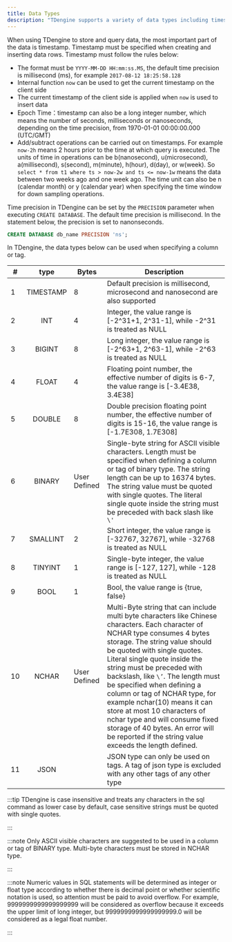 ```yaml
---
title: Data Types
description: "TDengine supports a variety of data types including timestamp, float, JSON and many others."
---
```


When using TDengine to store and query data, the most important part of the data is timestamp. Timestamp must be specified when creating and inserting data rows. Timestamp must follow the rules below:

- The format must be `YYYY-MM-DD HH:mm:ss.MS`, the default time precision is millisecond (ms), for example `2017-08-12 18:25:58.128`
- Internal function `now` can be used to get the current timestamp on the client side
- The current timestamp of the client side is applied when `now` is used to insert data
- Epoch Time：timestamp can also be a long integer number, which means the number of seconds, milliseconds or nanoseconds, depending on the time precision, from 1970-01-01 00:00:00.000 (UTC/GMT)
- Add/subtract operations can be carried out on timestamps. For example `now-2h` means 2 hours prior to the time at which query is executed. The units of time in operations can be b(nanosecond), u(microsecond), a(millisecond), s(second), m(minute), h(hour), d(day), or w(week). So `select * from t1 where ts > now-2w and ts <= now-1w` means the data between two weeks ago and one week ago. The time unit can also be n (calendar month) or y (calendar year) when specifying the time window for down sampling operations.

Time precision in TDengine can be set by the `PRECISION` parameter when executing `CREATE DATABASE`. The default time precision is millisecond. In the statement below, the precision is set to nanonseconds.

```sql
CREATE DATABASE db_name PRECISION 'ns';
```

In TDengine, the data types below can be used when specifying a column or tag.

| #   | **type**  | **Bytes** | **Description** |
| --- | :-------: | --------- | ------------------------- |
| 1   | TIMESTAMP | 8         | Default precision is millisecond, microsecond and nanosecond are also supported  |
| 2   |    INT    | 4         | Integer, the value range is [-2^31+1, 2^31-1], while -2^31 is treated as NULL  |
| 3   |  BIGINT   | 8         | Long integer, the value range is [-2^63+1, 2^63-1], while -2^63 is treated as NULL |
| 4   |   FLOAT   | 4         | Floating point number, the effective number of digits is 6-7, the value range is [-3.4E38, 3.4E38]  |
| 5   |  DOUBLE   | 8         | Double precision floating point number, the effective number of digits is 15-16, the value range is [-1.7E308, 1.7E308]  |
| 6   |  BINARY   | User Defined | Single-byte string for ASCII visible characters. Length must be specified when defining a column or tag of binary type. The string length can be up to  16374 bytes. The string value must be quoted with single quotes. The literal single quote inside the string must be preceded with back slash like `\'` |
| 7   | SMALLINT  | 2         | Short integer, the value range is [-32767, 32767], while -32768 is treated as NULL  |
| 8   |  TINYINT  | 1         | Single-byte integer, the value range is [-127, 127], while -128 is treated as NULL |
| 9   |   BOOL    | 1         | Bool, the value range is {true, false}   |
| 10  | NCHAR     | User Defined| Multi-Byte string that can include multi byte characters like Chinese characters. Each character of NCHAR type consumes 4 bytes storage. The string value should be quoted with single quotes. Literal single quote inside the string must be preceded with backslash, like `\’`. The length must be specified when defining a column or tag of NCHAR type, for example nchar(10) means it can store at most 10 characters of nchar type and will consume fixed storage of 40 bytes. An error will be reported if the string value exceeds the length defined.   |
| 11  |   JSON    |           | JSON type can only be used on tags. A tag of json type is excluded with any other tags of any other type |

:::tip
TDengine is case insensitive and treats any characters in the sql command as lower case by default, case sensitive strings must be quoted with single quotes.

:::

:::note
Only ASCII visible characters are suggested to be used in a column or tag of BINARY type. Multi-byte characters must be stored in NCHAR type.

:::

:::note
Numeric values in SQL statements will be determined as integer or float type according to whether there is decimal point or whether scientific notation is used, so attention must be paid to avoid overflow. For example, 9999999999999999999 will be considered as overflow because it exceeds the upper limit of long integer, but 9999999999999999999.0 will be considered as a legal float number.

:::
